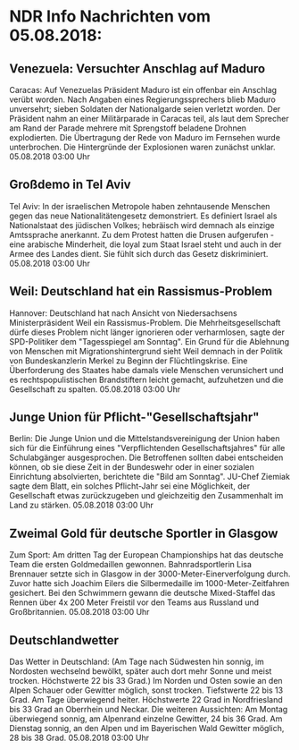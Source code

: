 # NDR Info Nachrichten vom 05.08.2018:


## Venezuela: Versuchter Anschlag auf Maduro
Caracas: Auf Venezuelas Präsident Maduro ist ein offenbar ein Anschlag verübt worden. Nach Angaben eines Regierungssprechers blieb Maduro unversehrt; sieben Soldaten der Nationalgarde seien verletzt worden. Der Präsident nahm an einer Militärparade in Caracas teil, als laut dem Sprecher am Rand der Parade mehrere mit Sprengstoff beladene Drohnen explodierten. Die Übertragung der Rede von Maduro im Fernsehen wurde unterbrochen. Die Hintergründe der Explosionen waren zunächst unklar. 05.08.2018 03:00 Uhr 

## Großdemo in Tel Aviv
Tel Aviv: In der israelischen Metropole haben zehntausende Menschen gegen das neue Nationalitätengesetz demonstriert. Es definiert Israel als Nationalstaat des jüdischen Volkes; hebräisch wird demnach als einzige Amtssprache anerkannt. Zu dem Protest hatten die Drusen aufgerufen - eine arabische Minderheit, die loyal zum Staat Israel steht und auch in der Armee des Landes dient. Sie fühlt sich durch das Gesetz diskriminiert. 05.08.2018 03:00 Uhr 

## Weil: Deutschland hat ein Rassismus-Problem
Hannover: 	Deutschland hat nach Ansicht von Niedersachsens Ministerpräsident Weil ein Rassismus-Problem. Die Mehrheitsgesellschaft dürfe dieses Problem nicht länger ignorieren oder verharmlosen, sagte der SPD-Politiker dem "Tagesspiegel am Sonntag". Ein Grund für die Ablehnung von Menschen mit Migrationshintergrund sieht Weil demnach in der Politik von Bundeskanzlerin Merkel zu Beginn der Flüchtlingskrise. Eine Überforderung des Staates habe damals viele Menschen verunsichert und es rechtspopulistischen Brandstiftern leicht gemacht, aufzuhetzen und die Gesellschaft zu spalten. 05.08.2018 03:00 Uhr 

## Junge Union für Pflicht-"Gesellschaftsjahr"
Berlin:	Die Junge Union und die Mittelstandsvereinigung der Union haben sich für die Einführung eines "Verpflichtenden Gesellschaftsjahres" für alle Schulabgänger ausgesprochen. Die Betroffenen sollten dabei entscheiden können, ob sie diese Zeit in der Bundeswehr oder in einer sozialen Einrichtung absolvierten, berichtete die "Bild am Sonntag". JU-Chef Ziemiak sagte dem Blatt, ein solches Pflicht-Jahr sei eine Möglichkeit, der Gesellschaft etwas zurückzugeben und gleichzeitig den Zusammenhalt im Land zu stärken. 05.08.2018 03:00 Uhr 

## Zweimal Gold für deutsche Sportler in Glasgow
Zum Sport: Am dritten Tag der European Championships hat das deutsche Team die ersten Goldmedaillen gewonnen. Bahnradsportlerin Lisa Brennauer setzte sich in Glasgow in der 3000-Meter-Einerverfolgung durch. Zuvor hatte sich Joachim Eilers die Silbermedaille im 1000-Meter-Zeitfahren gesichert. Bei den Schwimmern gewann die deutsche Mixed-Staffel das Rennen über 4x 200 Meter Freistil vor den Teams aus Russland und Großbritannien. 05.08.2018 03:00 Uhr 

## Deutschlandwetter
Das Wetter in Deutschland:
(Am Tage nach Südwesten hin sonnig, im Nordosten wechselnd bewölkt, später auch dort mehr Sonne und meist trocken. Höchstwerte 22 bis 33 Grad.) Im Norden und Osten sowie an den Alpen Schauer oder Gewitter möglich, sonst trocken. Tiefstwerte 22 bis 13 Grad. Am Tage überwiegend heiter. Höchstwerte 22 Grad in Nordfriesland bis 33 Grad an Oberrhein und Neckar. Die weiteren Aussichten: Am Montag überwiegend sonnig, am Alpenrand einzelne Gewitter, 24 bis 36 Grad. Am Dienstag sonnig, an den Alpen und im Bayerischen Wald Gewitter möglich, 28 bis 38 Grad. 05.08.2018 03:00 Uhr 
